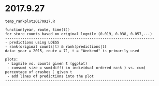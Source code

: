 # 2017.9.27
    temp_rankplot20170927.R
    
    function(year, route, time(t)) 
    for store counts based on original logmile (0.019, 0.038, 0.057,...)
    ---------------------------------------------------------------------
    - predictions using LOESS
    - rank(original counts|t) & rank(predictions|t)
    data: year = 2015, route = 71, t = "Weekend" is primarily used
    
    plots:
     - Logmile vs. counts given t (ggplot)
     - cumsum( size = sum(diff) in individual ordered rank ) vs. cum( percentage of crashes ) given t
     - add lines of predictions into the plot
    ---------------------------------------------------------------------
